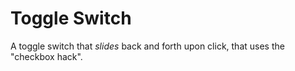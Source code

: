 # Toggle Switch 
A toggle switch that *slides* back and forth upon click, that uses the "checkbox hack".

